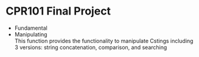 # CPR101 Final Project
- Fundamental <br />
- Manipulating <br />
    This function provides the functionality to manipulate Cstings including 3 versions: string concatenation, comparison, and searching
